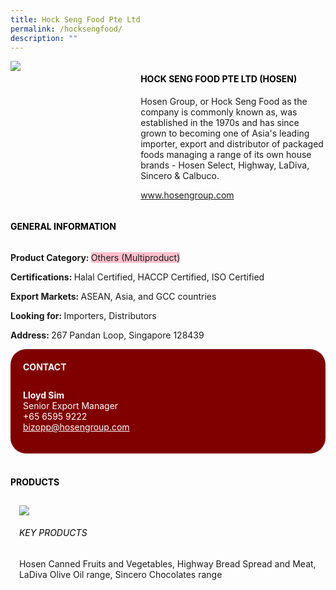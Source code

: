 ```yaml
---
title: Hock Seng Food Pte Ltd
permalink: /hocksengfood/
description: ""
---
```

<div class="flex-paragraph">
		<!--hi there! this is a comment and will provide you with instructional guides-->
		<!--insert booth number here!-->
		<p style="text-transform: uppercase"></p></div>
			<div class="flex-container" style="display: flex; flex-wrap: wrap;">
				<!--insert DOWNLOAD link of company logo between the " marks!-->
			<div class="card sgds" style="flex: 1 1 40%; display: block;"><img src="https://drive.google.com/uc?export=download&amp;id=1gmEp45sZj0cLqeRqziucMf0Y0F6YeoDN"></div>
	<div class="card-sgds" style="flex: 1 1 58%; display: block; margin-left: 3px">
		<h4 style="text-transform: uppercase; color: black;"><!--insert the exhibitor's name between the <b> tags here--><b>Hock Seng Food Pte Ltd (Hosen)</b></h4><!--insert the exhibitor's description between the <p> tags here-->
		<p>Hosen Group, or Hock Seng Food as the company is commonly
known as, was established in the 1970s and has since grown to
becoming one of Asia's leading importer, export and distributor of
packaged foods managing a range of its own house brands - Hosen
Select, Highway, LaDiva, Sincero &amp; Calbuco.</p>
		<!--insert the exhibitor's website link, making sure there is "https:// www." present please. make sure the entire https link goes in between the " marks-->
		<p><a href="http://www.hosengroup.com" target="_blank"><!--insert the www website link here (no need for https)-->www.hosengroup.com</a></p>
	</div>
</div>



<h4 style="text-transform: uppercase; color: black;"><b>General Information</b></h4>
		<div class="flex-container" style="display: flex; flex-wrap: wrap;">
			<div class="card sgds" style="flex: 1 1 65%; display: block; align-self: stretch">
			<div class="flex-paragraph">
			<p><b>Product Category: </b><span style="background-color: pink; border-radius: 10 px;"><!--insert the exhibitor's pdt cat between the <p> tags here-->Others (Multiproduct)</span></p> 
				<p><b>Certifications: </b><!--insert all the exhibitor's certifications between the </b> and </p> here-->Halal Certified, HACCP Certified, ISO Certified</p>
			<p><b>Export Markets: </b><!--insert all the exhibitor's export markets between the </b> and </p> here-->ASEAN, Asia, and GCC countries</p>
			<p style="margin-bottom: 10px;"><b>Looking for: </b><!--insert all the exhibitor's potential business partners between the </b> and </p> here-->Importers, Distributors</p><p><b>Address: </b><!--insert all the exhibitor's address the </b> and </p> here-->267 Pandan Loop, Singapore 128439</p>
			</div>
		</div>
		<div class="card sgds" style="flex: 1 1 35%; padding: 10px; display: block; background-color: maroon; border-radius: 25px; align-self: center;">
		<h4 style="color: white; margin-top: 10px; margin-left: 10px;">CONTACT</h4>
		<div class="flex-paragraph">
			<!--replace with exhibitor's: -->
			<p style="padding: 10px; color: white;"><b><!-- POC name-->Lloyd Sim</b><br><!-- designation-->Senior Export Manager<br><!--contact number-->+65 6595 9222<br><!-- for linking purposes, insert their email after "mailto:"...--><a href="mailto:bizopp@hosengroup.com" style="color: white;"><!--...and also include the display email before </a> here-->bizopp@hosengroup.com</a></p>
		</div>
			</div>
		</div>
	<br>
		<h4 style="text-transform: uppercase; color: black;"><b>products</b></h4>
<div style="display: flex; flex-wrap: wrap;">
&nbsp; <div class="card sgds" style="flex: 1 1 47%; margin: 10px; display: block;"><!--insert the exhibitor's DOWNLOAD image for product between the " marks here-->
	<div class="flex-image" style="display: block;"><img src="https://drive.google.com/uc?export=download&amp;id=1dj41qa-6PdB5zCy_ylxq6AnbYbb8SAQw"></div>
	<div class="flex-paragraph">
		<h6 style="text-transform: uppercase; color: black;"><!--insert product name before </h6> and product description after <p>-->Key Products</h6>
<p>Hosen Canned Fruits and Vegetables, Highway Bread Spread and
Meat, LaDiva Olive Oil range, Sincero Chocolates range
</p>
	</div></div></div>